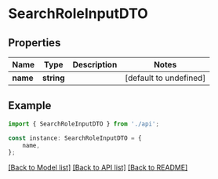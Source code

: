 # SearchRoleInputDTO


## Properties

Name | Type | Description | Notes
------------ | ------------- | ------------- | -------------
**name** | **string** |  | [default to undefined]

## Example

```typescript
import { SearchRoleInputDTO } from './api';

const instance: SearchRoleInputDTO = {
    name,
};
```

[[Back to Model list]](../README.md#documentation-for-models) [[Back to API list]](../README.md#documentation-for-api-endpoints) [[Back to README]](../README.md)
